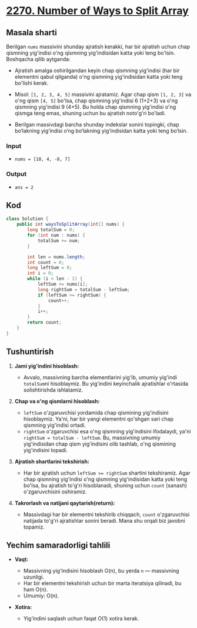 # [2270. Number of Ways to Split Array](https://leetcode.com/problems/number-of-ways-to-split-array/description/?envType=daily-question&envId=2025-01-03)

## Masala sharti
Berilgan `nums` massivini shunday ajratish kerakki, har bir ajratish uchun chap qismning yig'indisi o'ng qismning yig'indisidan katta yoki teng bo'lsin. Boshqacha qilib aytganda:

- Ajratish amalga oshirilgandan keyin chap qismning yig'indisi (har bir elementni qabul qilganda) o'ng qismning yig'indisidan katta yoki teng bo'lishi kerak.
- Misol: `[1, 2, 3, 4, 5]` massivini ajratamiz. Agar chap qism `[1, 2, 3]` va o'ng qism `[4, 5]` bo'lsa, chap qismning yig'indisi 6 (1+2+3) va o'ng qismning yig'indisi 9 (4+5). Bu holda chap qismning yig'indisi o'ng qismga teng emas, shuning uchun bu ajratish noto'g'ri bo'ladi.

 - Berilgan massivdagi barcha shunday indekslar sonini topingki, chap bo‘lakning yig‘indisi o‘ng bo‘lakning yig‘indisidan katta yoki teng bo‘lsin.

### Input
- `nums = [10, 4, -8, 7]`

### Output
- `ans = 2`

## Kod

```java
class Solution {
    public int waysToSplitArray(int[] nums) {
        long totalSum = 0;
        for (int num : nums) {
            totalSum += num;
        }

        int len = nums.length;
        int count = 0;
        long leftSum = 0;
        int i = 0;
        while (i < len - 1) {
            leftSum += nums[i];
            long rightSum = totalSum - leftSum;
            if (leftSum >= rightSum) {
                count++;
            }
            i++;
        }
        return count;
    }
}
```

## Tushuntirish

1. **Jami yig'indini hisoblash:**
   - Avvalo, massivning barcha elementlarini yig'ib, umumiy yig'indi `totalSum`ni hisoblaymiz. Bu yig'indini keyinchalik ajratishlar o'rtasida solishtirishda ishlatamiz.

2. **Chap va o'ng qismlarni hisoblash:**
   - `leftSum` o'zgaruvchisi yordamida chap qismining yig'indisini hisoblaymiz. Ya'ni, har bir yangi elementni qo'shgan sari chap qismning yig'indisi ortadi.
   - `rightSum` o'zgaruvchisi esa o'ng qismning yig'indisini ifodalaydi, ya'ni `rightSum = totalSum - leftSum`. Bu, massivning umumiy yig'indisidan chap qism yig'indisini olib tashlab, o'ng qismining yig'indisini topadi.

3. **Ajratish shartlarini tekshirish:**
   - Har bir ajratish uchun `leftSum >= rightSum` shartini tekshiramiz. Agar chap qismning yig'indisi o'ng qismning yig'indisidan katta yoki teng bo'lsa, bu ajratish to'g'ri hisoblanadi, shuning uchun `count` (sanash) o'zgaruvchisini oshiramiz.

4. **Takrorlash va natijani qaytarish(return):**
   - Massivdagi har bir elementni tekshirib chiqqach, `count` o'zgaruvchisi natijada to'g'ri ajratishlar sonini beradi. Mana shu orqali biz javobni topamiz.

## Yechim samaradorligi tahlili

- **Vaqt:**  
  - Massivning yig'indisini hisoblash O(n), bu yerda `n` — massivning uzunligi.  
  - Har bir elementni tekshirish uchun bir marta iteratsiya qilinadi, bu ham O(n).  
  - Umumiy: O(n).

- **Xotira:**  
  - Yig'indini saqlash uchun faqat O(1) xotira kerak.
